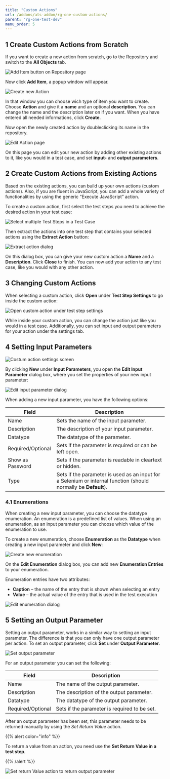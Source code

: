 ```yaml
---
title: "Custom Actions"
url: /addons/ats-addon/rg-one-custom-actions/
parent: "rg-one-test-dev"
menu_order: 5
---
```


## 1 Create Custom Actions from Scratch

If you want to create a new action from scratch, go to the Repository and switch to the **All Objects** tab.

![Add Item button on Repository page](/attachments/addons/ats-addon/rg-ats/rg-one-ats/rg-one-test-dev/rg-one-custom-actions/repository.png)

Now click **Add Item**, a popup window will appear.

![Create new Action](/attachments/addons/ats-addon/rg-ats/rg-one-ats/rg-one-test-dev/rg-one-custom-actions/sampleaction.png)

In that window you can choose wich type of item you want to create.
Choose **Action** and give it a **name** and an optional **description**. You can change the name and the description later on if you want.
When you have entered all needed informations, click **Create**.

Now open the newly created action by doubleclicking its name in the repository.

![Edit Action page](/attachments/addons/ats-addon/rg-ats/rg-one-ats/rg-one-test-dev/rg-one-custom-actions/editaction.png)

On this page you can edit your new action by adding other existing actions to it, like you would in a test case, and set **input-** and **output parameters**.

## 2 Create Custom Actions from Existing Actions

Based on the existing actions, you can build up your own actions (custom actions). Also, if you are fluent in JavaScript, you can add a whole variety of functionalities by using the generic “Execute JavaScript” action.

To create a custom action, first select the test steps you need to achieve the desired action in your test case:

![Select multiple Test Steps in a Test Case](/attachments/addons/ats-addon/rg-ats/rg-one-ats/rg-one-test-dev/rg-one-custom-actions/21168181.png)

Then extract the actions into one test step that contains your selected actions using the **Extract Action** button:

![Extract action dialog](/attachments/addons/ats-addon/rg-ats/rg-one-ats/rg-one-test-dev/rg-one-custom-actions/21168182.png)

On this dialog box, you can give your new custom action a **Name** and a **Description**. Click **Close** to finish. You can now add your action to any test case, like you would with any other action.

## 3 Changing Custom Actions

When selecting a custom action, click **Open** under **Test Step Settings** to go inside the custom action:

![Open custom action under test step settings](/attachments/addons/ats-addon/rg-ats/rg-one-ats/rg-one-test-dev/rg-one-custom-actions/21168183.png)

While inside your custom action, you can change the action just like you would in a test case. Additionally, you can set input and output parameters for your action under the settings tab.

## 4 Setting Input Parameters

![Costum action settings screen](/attachments/addons/ats-addon/rg-ats/rg-one-ats/rg-one-test-dev/rg-one-custom-actions/21168184.png)

By clicking **New** under **Input Parameters**, you open the **Edit Input Parameter** dialog box, where you set the properties of your new input parameter:

![Edit input parameter dialog](/attachments/addons/ats-addon/rg-ats/rg-one-ats/rg-one-test-dev/rg-one-custom-actions/21168185.png)

When adding a new input parameter, you have the following options:

Field | Description
--- | ---
Name | Sets the name of the input parameter.
Description | The description of your input parameter.
Datatype | The datatype of the parameter.
Required/Optional | Sets if the parameter is required or can be left open.
Show as Password | Sets if the parameter is readable in cleartext or hidden.
Type | Sets if the parameter is used as an input for a Selenium or internal function (should normally be **Default**).

### 4.1 Enumerations

When creating a new input parameter, you can choose the datatype enumeration. An enumeration is a predefined list of values. When using an enumeration, as an input parameter you can choose which value of the enumeration to use.

To create a new enumeration, choose **Enumeration** as the **Datatype** when creating a new input parameter and click **New**:

![Create new enumeration](/attachments/addons/ats-addon/rg-ats/rg-one-ats/rg-one-test-dev/rg-one-custom-actions/21168186.png)

On the **Edit Enumeration** dialog box, you can add new **Enumeration Entries** to your enumeration.

Enumeration entries have two attributes:

* **Caption** – the name of the entry that is shown when selecting an entry
* **Value** – the actual value of the entry that is used in the test execution

![Edit enumeration dialog](/attachments/addons/ats-addon/rg-ats/rg-one-ats/rg-one-test-dev/rg-one-custom-actions/21168187.png)

## 5 Setting an Output Parameter

Setting an output parameter, works in a similar way to setting an input parameter. The difference is that you can only have one output parameter per action. To set an output parameter, click **Set** under **Output Parameter**.

![Set output parameter](/attachments/addons/ats-addon/rg-ats/rg-one-ats/rg-one-test-dev/rg-one-custom-actions/21168188.png)

For an output parameter you can set the following:

Field | Description
--- | ---
Name | The name of the output parameter.
Description | The description of the output parameter.
Datatype | The datatype of the output parameter.
Required/Optional | Sets if the parameter is required to be set.

After an output parameter has been set, this parameter needs to be returned manually by using the _Set Return Value_ action.

{{% alert color="info" %}}

To return a value from an action, you need use the **Set Return Value in a test step**.

{{% /alert %}}

![Set return Value action to return output parameter](/attachments/addons/ats-addon/rg-ats/rg-one-ats/rg-one-test-dev/rg-one-custom-actions/21168189.png)
